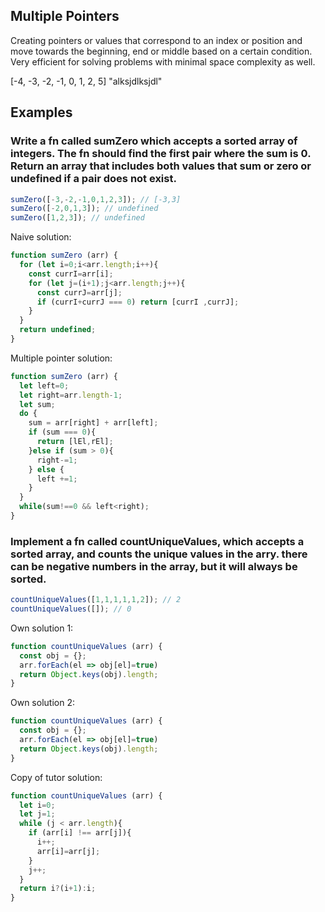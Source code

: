 ## Multiple Pointers
Creating pointers or values that correspond to an index or position and move towards the beginning, end or middle based on a certain condition.
Very efficient for solving problems with minimal space complexity as well.

[-4, -3, -2, -1, 0, 1, 2, 5]
"alksjdlksjdl"

## Examples
### Write a fn called sumZero which accepts a sorted array of integers. The fn should find the first pair where the sum is 0. Return an array that includes both values that sum or zero or undefined if a pair does not exist.

```javascript
sumZero([-3,-2,-1,0,1,2,3]); // [-3,3]
sumZero([-2,0,1,3]); // undefined
sumZero([1,2,3]); // undefined
```
Naive solution:
```javascript
function sumZero (arr) {
  for (let i=0;i<arr.length;i++){
    const currI=arr[i];
    for (let j=(i+1);j<arr.length;j++){
      const currJ=arr[j];
      if (currI+currJ === 0) return [currI ,currJ];
    }
  }
  return undefined;
}
```
Multiple pointer solution:
```javascript
function sumZero (arr) {
  let left=0;
  let right=arr.length-1;
  let sum;
  do {
    sum = arr[right] + arr[left];
    if (sum === 0){
      return [lEl,rEl];
    }else if (sum > 0){
      right-=1;
    } else {
      left +=1;
    }
  }
  while(sum!==0 && left<right);
}
```
### Implement a fn called countUniqueValues, which accepts a sorted array, and counts the unique values in the arry. there can be negative numbers in the array, but it will always be sorted.

```javascript
countUniqueValues([1,1,1,1,1,2]); // 2
countUniqueValues([]); // 0
```
Own solution 1:
```javascript
function countUniqueValues (arr) {
  const obj = {};
  arr.forEach(el => obj[el]=true)
  return Object.keys(obj).length;
}
```
Own solution 2:
```javascript
function countUniqueValues (arr) {
  const obj = {};
  arr.forEach(el => obj[el]=true)
  return Object.keys(obj).length;
}
```
Copy of tutor solution:
```javascript
function countUniqueValues (arr) {
  let i=0;
  let j=1;
  while (j < arr.length){
    if (arr[i] !== arr[j]){
      i++;
      arr[i]=arr[j];
    }
    j++;
  }
  return i?(i+1):i;
}
```
